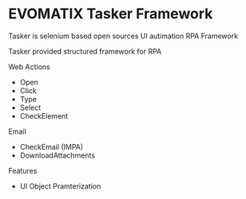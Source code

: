 # EVOMATIX Tasker Framework

Tasker is selenium based open sources UI autimation RPA Framework


Tasker provided structured framework for RPA 


Web Actions

- Open
- Click
- Type
- Select
- CheckElement


Email

- CheckEmail (IMPA)
- DownloadAttachments

Features
- UI Object Pramterization 



